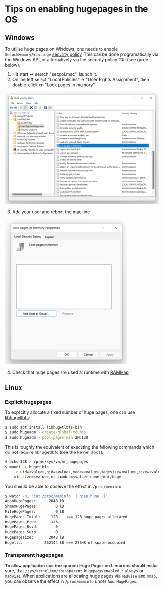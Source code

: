 # Tips on enabling hugepages in the OS

## Windows

 To utilize huge pages on Windows, one needs to enable `SeLockMemoryPrivilege` [security policy](https://docs.microsoft.com/en-us/windows/security/threat-protection/security-policy-settings/lock-pages-in-memory).
 This can be done programatically via the Windows API, or alternatively via the security policy GUI (see guide below).

1. Hit start -> search "secpol.msc", launch it.
2. On the left select "Local Policies" -> "User Rights Assignment", then double-click on "Lock pages in memory"

![Lock pages in memory](img/i1.png)

3. Add your user and reboot the machine

![Add user](img/i2.png)

4. Check that huge pages are used at runtime with [RAMMap](https://docs.microsoft.com/en-us/sysinternals/downloads/rammap)

## Linux

### Explicit hugepages

 To explicitly allocate a fixed number of huge pages, one can use [libhugetlbfs](https://github.com/libhugetlbfs/libhugetlbfs):

 ```bash
$ sudo apt install libhugetlbfs-bin
$ sudo hugeadm --create-global-mounts
$ sudo hugeadm --pool-pages-min 2M:128
```

This is roughly the equivalent of executing the following commands which do not require libhugetlbfs (see the [kernel docs](https://www.kernel.org/doc/Documentation/vm/hugetlbpage.txt)):

```bash
$ echo 128 > /proc/sys/vm/nr_hugepages
$ mount -t hugetlbfs                                                      \
    -o uid=<value>,gid=<value>,mode=<value>,pagesize=<value>,size=<value>,\
    min_size=<value>,nr_inodes=<value> none /mnt/huge
```

You should be able to observe the effect in `/proc/meminfo`:

```bash
$ watch -n1 "cat /proc/meminfo  | grep huge -i"
AnonHugePages:      2048 kB
ShmemHugePages:        0 kB
FileHugePages:         0 kB
HugePages_Total:     128    <== 128 huge pages allocated
HugePages_Free:      128
HugePages_Rsvd:        0
HugePages_Surp:        0
Hugepagesize:       2048 kB
Hugetlb:          262144 kB <== 256MB of space occupied
```

### Transparent hugepages

To allow application use transparent Huge Pages on Linux one should make sure, that `/sys/kernel/mm/transparent_hugepage/enabled` is `always` or `madvise`. When applications are allocating huge pages via `madvise` and `mmap`, you can observe the effect in `/proc/meminfo` under `AnonHugePages`.

